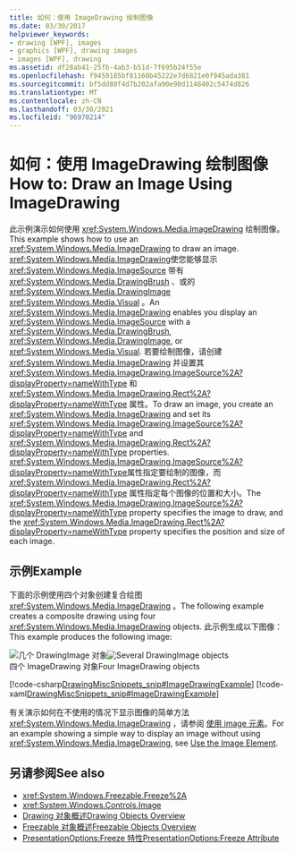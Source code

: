 ```yaml
---
title: 如何：使用 ImageDrawing 绘制图像
ms.date: 03/30/2017
helpviewer_keywords:
- drawing [WPF], images
- graphics [WPF], drawing images
- images [WPF], drawing
ms.assetid: df28ab41-25fb-4ab3-b51d-7f695b24f55e
ms.openlocfilehash: f9459185bf81160b45222e7d6821e0f945ada381
ms.sourcegitcommit: bf5dd80f4d7b202afa90e90d1148402c5474d826
ms.translationtype: MT
ms.contentlocale: zh-CN
ms.lasthandoff: 03/30/2021
ms.locfileid: "96970214"
---
```

# <a name="how-to-draw-an-image-using-imagedrawing"></a><span data-ttu-id="f9fed-102">如何：使用 ImageDrawing 绘制图像</span><span class="sxs-lookup"><span data-stu-id="f9fed-102">How to: Draw an Image Using ImageDrawing</span></span>
<span data-ttu-id="f9fed-103">此示例演示如何使用 <xref:System.Windows.Media.ImageDrawing> 绘制图像。</span><span class="sxs-lookup"><span data-stu-id="f9fed-103">This example shows how to use an <xref:System.Windows.Media.ImageDrawing> to draw an image.</span></span> <span data-ttu-id="f9fed-104"><xref:System.Windows.Media.ImageDrawing>使您能够显示 <xref:System.Windows.Media.ImageSource> 带有 <xref:System.Windows.Media.DrawingBrush> 、或的 <xref:System.Windows.Media.DrawingImage> <xref:System.Windows.Media.Visual> 。</span><span class="sxs-lookup"><span data-stu-id="f9fed-104">An <xref:System.Windows.Media.ImageDrawing> enables you display an <xref:System.Windows.Media.ImageSource> with a <xref:System.Windows.Media.DrawingBrush>, <xref:System.Windows.Media.DrawingImage>, or <xref:System.Windows.Media.Visual>.</span></span> <span data-ttu-id="f9fed-105">若要绘制图像，请创建 <xref:System.Windows.Media.ImageDrawing> 并设置其 <xref:System.Windows.Media.ImageDrawing.ImageSource%2A?displayProperty=nameWithType> 和 <xref:System.Windows.Media.ImageDrawing.Rect%2A?displayProperty=nameWithType> 属性。</span><span class="sxs-lookup"><span data-stu-id="f9fed-105">To draw an image, you create an <xref:System.Windows.Media.ImageDrawing> and set its <xref:System.Windows.Media.ImageDrawing.ImageSource%2A?displayProperty=nameWithType> and <xref:System.Windows.Media.ImageDrawing.Rect%2A?displayProperty=nameWithType> properties.</span></span> <span data-ttu-id="f9fed-106"><xref:System.Windows.Media.ImageDrawing.ImageSource%2A?displayProperty=nameWithType>属性指定要绘制的图像，而 <xref:System.Windows.Media.ImageDrawing.Rect%2A?displayProperty=nameWithType> 属性指定每个图像的位置和大小。</span><span class="sxs-lookup"><span data-stu-id="f9fed-106">The <xref:System.Windows.Media.ImageDrawing.ImageSource%2A?displayProperty=nameWithType> property specifies the image to draw, and the <xref:System.Windows.Media.ImageDrawing.Rect%2A?displayProperty=nameWithType> property specifies the position and size of each image.</span></span>  
  
## <a name="example"></a><span data-ttu-id="f9fed-107">示例</span><span class="sxs-lookup"><span data-stu-id="f9fed-107">Example</span></span>  
 <span data-ttu-id="f9fed-108">下面的示例使用四个对象创建复合绘图 <xref:System.Windows.Media.ImageDrawing> 。</span><span class="sxs-lookup"><span data-stu-id="f9fed-108">The following example creates a composite drawing using four <xref:System.Windows.Media.ImageDrawing> objects.</span></span> <span data-ttu-id="f9fed-109">此示例生成以下图像：</span><span class="sxs-lookup"><span data-stu-id="f9fed-109">This example produces the following image:</span></span>  
  
 <span data-ttu-id="f9fed-110">![几个 DrawingImage 对象](./media/graphicsmm-imagedrawingexample.jpg "graphicsmm_ImageDrawingExample")</span><span class="sxs-lookup"><span data-stu-id="f9fed-110">![Several DrawingImage objects](./media/graphicsmm-imagedrawingexample.jpg "graphicsmm_ImageDrawingExample")</span></span>  
<span data-ttu-id="f9fed-111">四个 ImageDrawing 对象</span><span class="sxs-lookup"><span data-stu-id="f9fed-111">Four ImageDrawing objects</span></span>  
  
 [!code-csharp[DrawingMiscSnippets_snip#ImageDrawingExample](~/samples/snippets/csharp/VS_Snippets_Wpf/DrawingMiscSnippets_snip/CSharp/ImageDrawingExample.cs#imagedrawingexample)]
 [!code-xaml[DrawingMiscSnippets_snip#ImageDrawingExample](~/samples/snippets/xaml/VS_Snippets_Wpf/DrawingMiscSnippets_snip/XAML/ImageDrawingExample.xaml#imagedrawingexample)]  
  
 <span data-ttu-id="f9fed-112">有关演示如何在不使用的情况下显示图像的简单方法 <xref:System.Windows.Media.ImageDrawing> ，请参阅 [使用 image 元素](../controls/how-to-use-the-image-element.md)。</span><span class="sxs-lookup"><span data-stu-id="f9fed-112">For an example showing a simple way to display an image without using <xref:System.Windows.Media.ImageDrawing>, see [Use the Image Element](../controls/how-to-use-the-image-element.md).</span></span>  
  
## <a name="see-also"></a><span data-ttu-id="f9fed-113">另请参阅</span><span class="sxs-lookup"><span data-stu-id="f9fed-113">See also</span></span>

- <xref:System.Windows.Freezable.Freeze%2A>
- <xref:System.Windows.Controls.Image>
- [<span data-ttu-id="f9fed-114">Drawing 对象概述</span><span class="sxs-lookup"><span data-stu-id="f9fed-114">Drawing Objects Overview</span></span>](drawing-objects-overview.md)
- [<span data-ttu-id="f9fed-115">Freezable 对象概述</span><span class="sxs-lookup"><span data-stu-id="f9fed-115">Freezable Objects Overview</span></span>](../advanced/freezable-objects-overview.md)
- [<span data-ttu-id="f9fed-116">PresentationOptions:Freeze 特性</span><span class="sxs-lookup"><span data-stu-id="f9fed-116">PresentationOptions:Freeze Attribute</span></span>](../advanced/presentationoptions-freeze-attribute.md)
